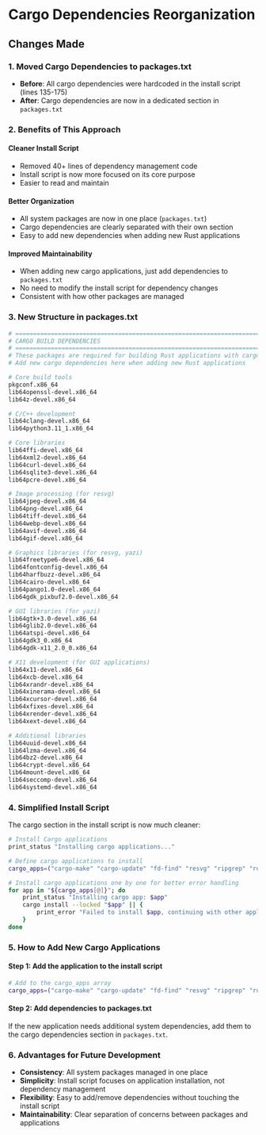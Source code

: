 # Cargo Dependencies Reorganization

## Changes Made

### 1. **Moved Cargo Dependencies to packages.txt**
- **Before**: All cargo dependencies were hardcoded in the install script (lines 135-175)
- **After**: Cargo dependencies are now in a dedicated section in `packages.txt`

### 2. **Benefits of This Approach**

#### **Cleaner Install Script**
- Removed 40+ lines of dependency management code
- Install script is now more focused on its core purpose
- Easier to read and maintain

#### **Better Organization**
- All system packages are now in one place (`packages.txt`)
- Cargo dependencies are clearly separated with their own section
- Easy to add new dependencies when adding new Rust applications

#### **Improved Maintainability**
- When adding new cargo applications, just add dependencies to `packages.txt`
- No need to modify the install script for dependency changes
- Consistent with how other packages are managed

### 3. **New Structure in packages.txt**

```bash
# =============================================================================
# CARGO BUILD DEPENDENCIES
# =============================================================================
# These packages are required for building Rust applications with cargo
# Add new cargo dependencies here when adding new Rust applications

# Core build tools
pkgconf.x86_64
lib64openssl-devel.x86_64
lib64z-devel.x86_64

# C/C++ development
lib64clang-devel.x86_64
lib64python3.11_1.x86_64

# Core libraries
lib64ffi-devel.x86_64
lib64xml2-devel.x86_64
lib64curl-devel.x86_64
lib64sqlite3-devel.x86_64
lib64pcre-devel.x86_64

# Image processing (for resvg)
lib64jpeg-devel.x86_64
lib64png-devel.x86_64
lib64tiff-devel.x86_64
lib64webp-devel.x86_64
lib64avif-devel.x86_64
lib64gif-devel.x86_64

# Graphics libraries (for resvg, yazi)
lib64freetype6-devel.x86_64
lib64fontconfig-devel.x86_64
lib64harfbuzz-devel.x86_64
lib64cairo-devel.x86_64
lib64pango1.0-devel.x86_64
lib64gdk_pixbuf2.0-devel.x86_64

# GUI libraries (for yazi)
lib64gtk+3.0-devel.x86_64
lib64glib2.0-devel.x86_64
lib64atspi-devel.x86_64
lib64gdk3_0.x86_64
lib64gdk-x11_2.0_0.x86_64

# X11 development (for GUI applications)
lib64x11-devel.x86_64
lib64xcb-devel.x86_64
lib64xrandr-devel.x86_64
lib64xinerama-devel.x86_64
lib64xcursor-devel.x86_64
lib64xfixes-devel.x86_64
lib64xrender-devel.x86_64
lib64xext-devel.x86_64

# Additional libraries
lib64uuid-devel.x86_64
lib64lzma-devel.x86_64
lib64bz2-devel.x86_64
lib64crypt-devel.x86_64
lib64mount-devel.x86_64
lib64seccomp-devel.x86_64
lib64systemd-devel.x86_64
```

### 4. **Simplified Install Script**

The cargo section in the install script is now much cleaner:

```bash
# Install Cargo applications
print_status "Installing cargo applications..."

# Define cargo applications to install
cargo_apps=("cargo-make" "cargo-update" "fd-find" "resvg" "ripgrep" "rust-script" "yazi-fm" "yazi-cli")

# Install cargo applications one by one for better error handling
for app in "${cargo_apps[@]}"; do
    print_status "Installing cargo app: $app"
    cargo install --locked "$app" || {
        print_error "Failed to install $app, continuing with other applications..."
    }
done
```

### 5. **How to Add New Cargo Applications**

#### **Step 1: Add the application to the install script**
```bash
# Add to the cargo_apps array
cargo_apps=("cargo-make" "cargo-update" "fd-find" "resvg" "ripgrep" "rust-script" "yazi-fm" "yazi-cli" "new-app")
```

#### **Step 2: Add dependencies to packages.txt**
If the new application needs additional system dependencies, add them to the cargo dependencies section in `packages.txt`.

### 6. **Advantages for Future Development**

- **Consistency**: All system packages managed in one place
- **Simplicity**: Install script focuses on application installation, not dependency management
- **Flexibility**: Easy to add/remove dependencies without touching the install script
- **Maintainability**: Clear separation of concerns between packages and applications 